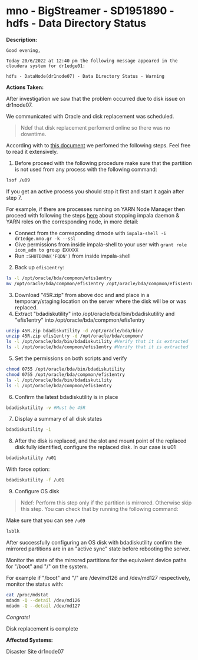 # mno - BigStreamer - SD1951890 - hdfs - Data Directory Status

<b>Description:</b>

```
Good evening,

Today 20/6/2022 at 12:40 pm the following message appeared in the cloudera system for dr1edge01:

hdfs - DataNode(dr1node07) - Data Directory Status - Warning
```

<b>Actions Taken:</b>

After investigation we saw that the problem occurred due to disk issue on dr1node07.

We communicated with Oracle and disk replacement was scheduled.

> Ndef that disk replacement perfomerd online so there was no downtime.

According with to [this document](https://support.oracle.com/epmos/faces/DocumentDisplay?_afrLoop=134521948780510&parent=EXTERNAL_SEARCH&sourceId=REFERENCE&id=2642582.1&_afrvwxowMode=0&_adf.ctrl-state=150blaep6z_4) we perfomed the following steps. Feel free to read it extensively.



1. Before proceed with the following procedure make sure that the partition is not used from any process with the following command:
```bash
lsof /u09
```
If you get an active process you should stop it first and start it again after step 7.

For example, if there are processes running on YARN Node Manager then proceed with following the steps [here](https://metis.ghi.com/obss/oss/sysadmin-group/mno/cloudera-cluster/-/issues/208) about stopping impala daemon & YARN roles on the corresponding node, in more detail:

- Connect from the corresponding drnode with `impala-shell -i dr1edge.mno.gr -k --ssl`
- Give permissions from inside impala-shell to your user with `grant role icom_adm to group EXXXXX`
- Run `:SHUTDOWN('FQDN')` from inside impala-shell

2. Back up `efis1entry`:
```bash
ls -l /opt/oracle/bda/compmon/efis1entry
mv /opt/oracle/bda/compmon/efis1entry /opt/oracle/bda/compmon/efis1entry.BAK_`date +%d%b%Y%H%M%S`
```
3. Download "45R.zip" from above doc and and place in a temporary/staging location on the server where the disk will be or was replaced.
4. Extract "bdadiskutility" into /opt/oracle/bda/bin/bdadiskutility and "efis1entry" into /opt/oracle/bda/compmon/efis1entry
```bash
unzip 45R.zip bdadiskutility -d /opt/oracle/bda/bin/
unzip 45R.zip efis1entry -d /opt/oracle/bda/compmon/
ls -l /opt/oracle/bda/bin/bdadiskutility #Verify that it is extracted
ls -l /opt/oracle/bda/compmon/efis1entry #Verify that it is extracted
```
5. Set the permissions on both scripts and verify
```bash
chmod 0755 /opt/oracle/bda/bin/bdadiskutility
chmod 0755 /opt/oracle/bda/compmon/efis1entry
ls -l /opt/oracle/bda/bin/bdadiskutility 
ls -l /opt/oracle/bda/compmon/efis1entry 
```
6. Confirm the latest bdadiskutility is in place
```bash
bdadiskutility -v #Must be 45R
```
7. Display a summary of all disk states
```bash
bdadiskutility -i
```
8. After the disk is replaced, and the slot and mount point of the replaced disk fully identified, configure the replaced disk. In our case is u01

```bash
bdadiskutility /u01
```
With force option:

```bash
bdadiskutility -f /u01
```

9. Configure OS disk

>Ndef: Perform this step only if the partition is mirrored. Otherwise skip this step. You can check that by running the following command:

Make sure that you can see `/u09`
```bash
lsblk
```

After successfully configuring an OS disk with bdadiskutility confirm the  mirrored partitions are in an "active sync" state before rebooting the server.

Monitor the state of the  mirrored partitions for the equivalent device paths for "/boot" and "/" on the system.

For example if "/boot" and "/" are /dev/md126 and /dev/md127 respectively, monitor the status with:
```bash
cat /proc/mdstat
mdadm -Q --detail /dev/md126
mdadm -Q --detail /dev/md127
```


*Congrats!* 

Disk replacement is complete

<b>Affected Systems:</b>

Disaster Site  dr1node07


